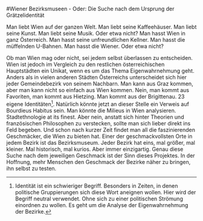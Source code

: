 #Wiener Bezirksmuseen - Oder: Die Suche nach dem Ursprung der Grätzelidentität

Man liebt Wien auf der ganzen Welt. Man liebt seine Kaffeehäuser. Man liebt seine
Kunst. Man liebt seine Musik. Oder etwa nicht?
Man hasst Wien in ganz Österreich. Man hasst seine unfreundlichen Kellner. Man hasst
die müffelnden U-Bahnen. Man hasst die Wiener. Oder etwa nicht?

Ob man Wien mag oder nicht, sei jedem selbst überlassen zu entscheiden. Wien ist
jedoch im Vergleich zu den restlichen österreichischen Hauptstädten ein Unikat,
wenn es um das Thema Eigenwahrnehmung geht. Anders als in vielen anderen Städten
Österreichs unterscheidet sich hier jeder Gemeindebezirk von seinem Nachbarn. Man kann aus
Graz kommen, aber man kann nicht so einfach aus Wien kommen. Nein, man kommt aus Favoriten,
man kommt aus Hietzing. Man kommt aus der Brigittenau.
23 eigene Identitäten[^1]. Natürlich könnte jetzt an dieser Stelle ein Verweis auf
Bourdieus Habitus sein. Man könnte die Milieus in Wien analysieren. Stadtethnologie at
its finest. Aber nein, anstatt sich hinter Theorien und französischen Philosophen zu
verstecken, sollte man sich lieber direkt ins Feld begeben. Und schon nach kurzer
Zeit findet man all die faszinierenden Geschmäcker, die Wien zu bieten hat. Einer
der geschmackvollsten Orte in jedem Bezirk ist das Bezirksmuseum. Jeder Bezirk hat eins,
mal größer, mal kleiner. Mal historisch, mal kurios. Aber immer einzigartig. Genau diese
Suche nach dem jeweiligen Geschmack ist der Sinn dieses Projektes. In der Hoffnung,
mehr Menschen den Geschmack der Bezirke näher zu bringen, ihn selbst zu testen.

[^1]: Identität ist ein schwieriger Begriff. Besonders in Zeiten, in denen politische Gruppierungen
sich diese Wort aneignen wollen. Hier wird der Begriff neutral verwendet. Ohne sich zu einer
politischen Strömung einordnen zu wollen. Es geht um die Analyse der Eigenwahrnehmung der
Bezirke.
